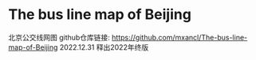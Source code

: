 # The bus line map of Beijing
 北京公交线网图
 github仓库链接: https://github.com/mxancl/The-bus-line-map-of-Beijing
 2022.12.31
 释出2022年终版